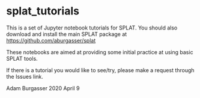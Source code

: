 # splat_tutorials

This is a set of Jupyter notebook tutorials for SPLAT. You should also download and install the main SPLAT package at https://github.com/aburgasser/splat

These notebooks are aimed at providing some initial practice at using basic SPLAT tools.

If there is a tutorial you would like to see/try, please make a request through the Issues link.

Adam Burgasser
2020 April 9
